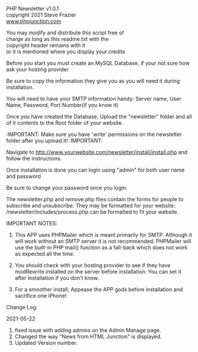 PHP Newsletter v1.0.1                                
copyright 2021 Steve Frazier                      
www.phpjunction.com                               
                                                   
You may modify and distribute this script free of  
charge as long as this readme.txt with the        
copyright header remains with it                  
or it is mentioned where you display your credits                      


Before you start you must create an MySQL Database, if your not sure how ask your hosting provider.

Be sure to copy the information they give you as you will need it during installation.

You will need to have your SMTP information handy: Server name, User Name, Password, Port Number(if you know it)

Once you have created the Database, Upload the "newsletter" folder and all of it contents to the Root folder of your website.

:IMPORTANT: Make sure you have 'write' permissions on the newsletter folder after you upload it! :IMPORTANT:

Navigate to http://www.yourwebsite.com/newsletter/install/install.php and follow the instructions.

Once installation is done you can login using "admin" for both user name and password

Be sure to change your password once you login.

The newsletter.php and remove.php files contain the forms for people to subscribe and unsubscribe. They may be formatted for your website.
/newsletter/includes/process.php can be formatted to fit your website.

IMPORTANT NOTES:
1. This APP uses PHPMailer which is meant primarily for SMTP. Although it will work without an SMTP server it is not recommended. 
   PHPMailer will use the built-in PHP mail() function as a fall-back which does not work as expected all the time.

2. You should check with your hosting provider to see if they have modRewrite installed on the server before installation.
   You can set it after installation if you don't know.

3. For a smoother install; Appease the APP gods before installation and sacrifice one iPhone!

Change Log:

2021-05-22
  1. fixed issue with adding admins on the Admin Manage page.
  2. Changed the way "News from HTML Junction" is displayed.
  3. Updated Version number.
